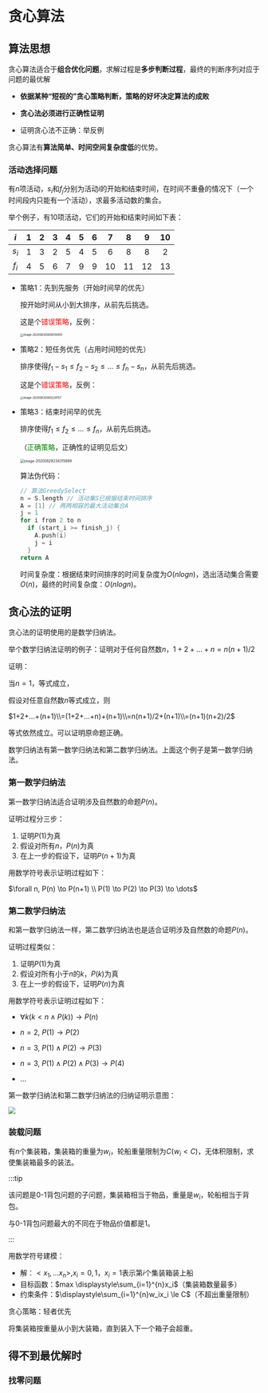 # 贪心算法

## 算法思想

贪心算法适合于**组合优化问题**，求解过程是**多步判断过程**，最终的判断序列对应于问题的最优解

* **依据某种“短视的”贪心策略判断，策略的好坏决定算法的成败**

* **贪心法必须进行正确性证明**
* 证明贪心法不正确：举反例

贪心算法有**算法简单、时间空间复杂度低**的优势。

### 活动选择问题

有$n$项活动，$s_i$和$f_j$分别为活动$i$的开始和结束时间，在时间不重叠的情况下（一个时间段内只能有一个活动），求最多活动数的集合。

举个例子，有10项活动，它们的开始和结束时间如下表：

|  $i$  |  1   |  2   |  3   |  4   |  5   |  6   |  7   |  8   |  9   |  10  |
| :---: | :--: | :--: | :--: | :--: | :--: | :--: | :--: | :--: | :--: | :--: |
| $s_i$ |  1   |  3   |  2   |  5   |  4   |  5   |  6   |  8   |  8   |  2   |
| $f_i$ |  4   |  5   |  6   |  7   |  9   |  9   |  10  |  11  |  12  |  13  |

* 策略1：先到先服务（开始时间早的优先）

  按开始时间从小到大排序，从前先后挑选。

  这是个<span style="color: red">错误策略</span>，反例：

  <img src="http://rt9iekfji.hn-bkt.clouddn.com/007S8ZIlgy1gi84kc0motj312i09o3zg.jpg" alt="image-20200830000059459" style="zoom: 40%;" />

* 策略2：短任务优先（占用时间短的优先）

  排序使得$f_1 - s_1 \le f_2 - s_2 \le \dots \le f_n - s_n$，从前先后挑选。

  这是个<span style="color: red">错误策略</span>，反例：

  <img src="http://rt9iekfji.hn-bkt.clouddn.com/007S8ZIlgy1gi84ludqp1j311a09kab1.jpg" alt="image-20200830000228157" style="zoom:40%;" />

* 策略3：结束时间早的优先

  排序使得$f_1 \le f_2 \le \dots \le f_n$，从前先后挑选。

  （<span style="color: green">正确策略</span>，正确性的证明见后文）



  <img src="http://rt9iekfji.hn-bkt.clouddn.com/007S8ZIlgy1gi842diwj1j317o0icad7.jpg" alt="image-20200829234315889" style="zoom:50%;" />

  算法伪代码：

  ```c
  // 算法GreedySelect
  n = S.length // 活动集S已根据结束时间排序
  A = [1] // 两两相容的最大活动集合A
  j = 1
  for i from 2 to n
    if (start_i >= finish_j) {
      A.push(i)
      j = i
    }
  return A
  ```

  时间复杂度：根据结束时间排序的时间复杂度为$O(nlogn)$，选出活动集合需要$O(n)$，最终的时间复杂度：$O(nlogn)$。

## 贪心法的证明

贪心法的证明使用的是数学归纳法。

举个数学归纳法证明的例子：证明对于任何自然数$n$，$1+2+ ... +n = n(n+1)/2$

证明：

当$n=1$，等式成立，

假设对任意自然数$n$等式成立，则

$1+2+...+(n+1)\\=(1+2+...+n)+(n+1)\\=n(n+1)/2+(n+1)\\=(n+1)(n+2)/2$

等式依然成立。可以证明原命题正确。

数学归纳法有第一数学归纳法和第二数学归纳法。上面这个例子是第一数学归纳法。

### 第一数学归纳法

第一数学归纳法适合证明涉及自然数的命题$P(n)$。

证明过程分三步：

1. 证明$P(1)$为真
2. 假设对所有$n$，$P(n)$为真
3. 在上一步的假设下，证明$P(n+1)$为真

用数学符号表示证明过程如下：

$\forall n, P(n) \to P(n+1) \\ P(1) \to P(2) \to P(3) \to \dots$

### 第二数学归纳法

和第一数学归纳法一样，第二数学归纳法也是适合证明涉及自然数的命题$P(n)$。

证明过程类似：

1. 证明$P(1)$为真
2. 假设对所有小于$n$的$k$，$P(k)$为真
3. 在上一步的假设下，证明$P(n)$为真

用数学符号表示证明过程如下：

* $\forall k(k < n \wedge P(k)) \to P(n)$

* $n=2, \ P(1) \to P(2)$
* $n=3, \ P(1) \wedge P(2) \to P(3)$
* $n=3, \ P(1) \wedge P(2) \wedge P(3) \to P(4)$
* $\dots$

第一数学归纳法和第二数学归纳法的归纳证明示意图：

<img src="http://rt9iekfji.hn-bkt.clouddn.com/008i3skNgy1gutwtwflggj60az080glu02.jpg" style="zoom:90%;" />

### 装载问题

有$n$个集装箱，集装箱的重量为$w_i$，轮船重量限制为$C(w_i < C)$，无体积限制，求使集装箱最多的装法。

:::tip

该问题是0-1背包问题的子问题，集装箱相当于物品，重量是$w_i$，轮船相当于背包。

与0-1背包问题最大的不同在于物品价值都是1。

:::

用数学符号建模：

* 解：$<x_1,...x_n>, x_i = 0,1$，$x_i = 1$表示第$i$个集装箱装上船
* 目标函数：$max \displaystyle\sum_{i=1}^{n}x_i$（集装箱数量最多）
* 约束条件：$\displaystyle\sum_{i=1}^{n}w_ix_i \le C$（不超出重量限制）

贪心策略：轻者优先

将集装箱按重量从小到大装箱，直到装入下一个箱子会超重。

## 得不到最优解时

### 找零问题
